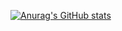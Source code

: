<!--- - 👋 Hi, I’m @LyuboSokolov
- 👀 I’m interested in ...
- 🌱 I’m currently learning ...
- 💞️ I’m looking to collaborate on ...
- 📫 How to reach me ...
--->
<!---
LyuboSokolov/LyuboSokolov is a ✨ special ✨ repository because its `README.md` (this file) appears on your GitHub profile.
You can click the Preview link to take a look at your changes.
--->


[![Anurag's GitHub stats](https://github-readme-stats.vercel.app/api?username=LyuboSokolov)](https://github.com/anuraghazra/github-readme-stats)

